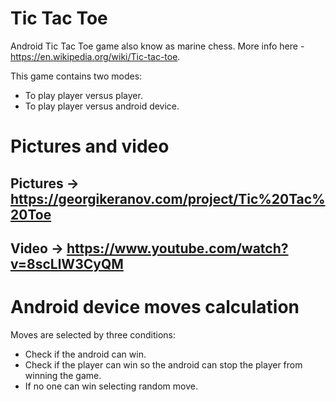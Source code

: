# Tic Tac Toe
Android Tic Tac Toe game also know as marine chess.
More info here - https://en.wikipedia.org/wiki/Tic-tac-toe.

This game contains two modes: 
  - To play player versus player.
  - To play player versus android device.

# Pictures and video
## Pictures -> https://georgikeranov.com/project/Tic%20Tac%20Toe
## Video -> https://www.youtube.com/watch?v=8scLlW3CyQM

# Android device moves calculation
Moves are selected by three conditions:
  - Check if the android can win.
  - Check if the player can win so the android can stop the player from winning the game.
  - If no one can win selecting random move.
